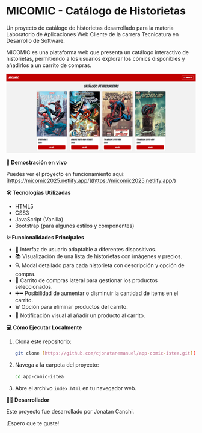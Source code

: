 # MICOMIC - Catálogo de Historietas

Un proyecto de catálogo de historietas desarrollado para la materia Laboratorio de Aplicaciones Web Cliente de la carrera Tecnicatura en Desarrollo de Software.

MICOMIC es una plataforma web que presenta un catálogo interactivo de historietas, permitiendo a los usuarios explorar los cómics disponibles y añadirlos a un carrito de compras.

![Captura del proyecto](./img/fotopagina.png)

**🚀 Demostración en vivo**

Puedes ver el proyecto en funcionamiento aquí: [https://micomic2025.netlify.app/](https://micomic2025.netlify.app/)

**🛠️ Tecnologías Utilizadas**

* HTML5
* CSS3
* JavaScript (Vanilla)
* Bootstrap (para algunos estilos y componentes)

**✨ Funcionalidades Principales**

* 🎨 Interfaz de usuario adaptable a diferentes dispositivos.
* 📚 Visualización de una lista de historietas con imágenes y precios.
* 🔍 Modal detallado para cada historieta con descripción y opción de compra.
* 🛒 Carrito de compras lateral para gestionar los productos seleccionados.
* ➕➖ Posibilidad de aumentar o disminuir la cantidad de items en el carrito.
* 🗑️ Opción para eliminar productos del carrito.
* 🔔 Notificación visual al añadir un producto al carrito.

**💻 Cómo Ejecutar Localmente**

1.  Clona este repositorio:
    ```bash
    git clone [https://github.com/cjonatanemanuel/app-comic-istea.git](https://github.com/cjonatanemanuel/app-comic-istea.git)
    ```
2.  Navega a la carpeta del proyecto:
    ```bash
    cd app-comic-istea
    ```
3.  Abre el archivo `index.html` en tu navegador web.

**👨‍💻 Desarrollador**

Este proyecto fue desarrollado por Jonatan Canchi.

¡Espero que te guste!

